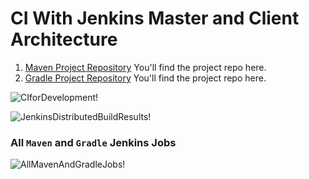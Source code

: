 # CI With Jenkins Master and Client Architecture
1. [Maven Project Repository](https://github.com/awanmbandi/realworld-cicd-pipeline-project/tree/maven-sonarqube-nexus-jenkins) You'll find the project repo here.
2. [Gradle Project Repository](https://github.com/awanmbandi/realworld-cicd-pipeline-project/tree/gradle-sonarqube-nexus-jenkins) You'll find the project repo here.

![CIforDevelopment!](https://lucid.app/publicSegments/view/64a259a4-f8bd-4d2a-bd47-5ed09064197b/image.png)

![JenkinsDistributedBuildResults!](https://lucid.app/publicSegments/view/1da9bc53-1f84-4e3f-b4c6-424b1187be4d/image.png)

### All `Maven` and `Gradle` Jenkins Jobs
![AllMavenAndGradleJobs!](https://lucid.app/publicSegments/view/56e81562-42b9-4bce-8efa-9c57cfd92535/image.png)